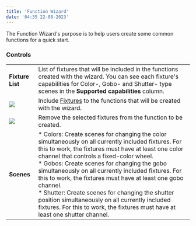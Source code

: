```yaml
---
title: 'Function Wizard'
date: '04:35 22-08-2023'
---
```


The Function Wizard's purpose is to help users create some common functions for a quick start.

### Controls

|     |     |
| --- | --- |
| **Fixture List** | List of fixtures that will be included in the functions created with the wizard. You can see each fixture's capabilities for Color-, Gobo- and Shutter- type scenes in the **Supported capabilities** column. |
| ![](/basics/edit_add.png) | Include [Fixtures](/basics/glossary-and-concepts#fixtures) to the functions that will be created with the wizard. |
| ![](/basics/edit_remove.png) | Remove the selected fixtures from the function to be created. |
| **Scenes** | * Colors: Create scenes for changing the color simultaneously on all currently included fixtures. For this to work, the fixtures must have at least one color channel that controls a fixed-color wheel.<br>* Gobos: Create scenes for changing the gobo simultaneously on all currently included fixtures. For this to work, the fixtures must have at least one gobo channel.<br>* Shutter: Create scenes for changing the shutter position simultaneously on all currently included fixtures. For this to work, the fixtures must have at least one shutter channel. |